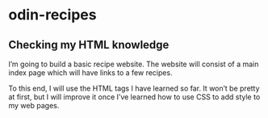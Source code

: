 # odin-recipes
## Checking my HTML knowledge

I’m going to build a basic recipe website. The website will consist of a main index page which will have links to a few recipes.

To this end, I will use the HTML tags I have learned so far. It won’t be pretty at first, but I will improve it once I’ve learned how to use CSS to add style to my web pages.
